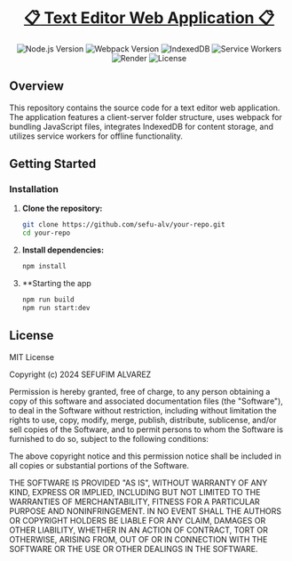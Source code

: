 <div align=center>
    
# [ :clipboard: Text Editor Web Application :clipboard:](https://text-editor-yu58.onrender.com/)

</div>

<div align=center>

![Node.js Version](https://img.shields.io/badge/Node.js-v14-339933?logo=node.js)
![Webpack Version](https://img.shields.io/badge/Webpack-v5.58.1-blue)
![IndexedDB](https://img.shields.io/badge/IndexedDB-Supported-green)
![Service Workers](https://img.shields.io/badge/Service%20Workers-Yes-brightgreen)
![Render](https://img.shields.io/badge/Deployed%20on-Render-blue)
![License](https://img.shields.io/badge/License-MIT-green)

</div>

## Overview

This repository contains the source code for a text editor web application. The application features a client-server folder structure, uses webpack for bundling JavaScript files, integrates IndexedDB for content storage, and utilizes service workers for offline functionality.

## Getting Started

### Installation

1. **Clone the repository:**

    ```bash
    git clone https://github.com/sefu-alv/your-repo.git
    cd your-repo
    ```

2. **Install dependencies:**

    ```bash
    npm install
    ```
3. **Starting the app

    ```bash
    npm run build
    npm run start:dev
    ```

## License

MIT License

Copyright (c) 2024 SEFUFIM ALVAREZ

Permission is hereby granted, free of charge, to any person obtaining a copy
of this software and associated documentation files (the "Software"), to deal
in the Software without restriction, including without limitation the rights
to use, copy, modify, merge, publish, distribute, sublicense, and/or sell
copies of the Software, and to permit persons to whom the Software is
furnished to do so, subject to the following conditions:

The above copyright notice and this permission notice shall be included in all
copies or substantial portions of the Software.

THE SOFTWARE IS PROVIDED "AS IS", WITHOUT WARRANTY OF ANY KIND, EXPRESS OR
IMPLIED, INCLUDING BUT NOT LIMITED TO THE WARRANTIES OF MERCHANTABILITY,
FITNESS FOR A PARTICULAR PURPOSE AND NONINFRINGEMENT. IN NO EVENT SHALL THE
AUTHORS OR COPYRIGHT HOLDERS BE LIABLE FOR ANY CLAIM, DAMAGES OR OTHER
LIABILITY, WHETHER IN AN ACTION OF CONTRACT, TORT OR OTHERWISE, ARISING FROM,
OUT OF OR IN CONNECTION WITH THE SOFTWARE OR THE USE OR OTHER DEALINGS IN THE
SOFTWARE.

